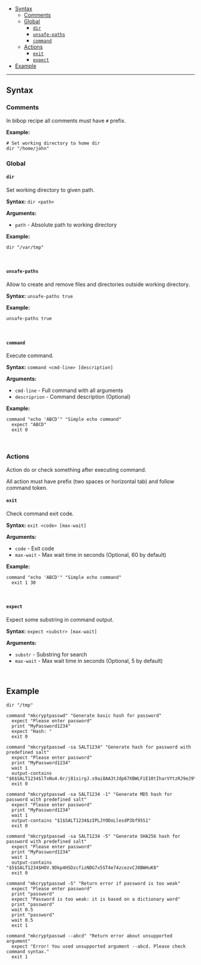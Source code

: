 * [Syntax](#syntax)
  * [Comments](#comments)
  * [Global](#global)
    * [`dir`](#dir)
    * [`unsafe-paths`](#unsafe-paths)
    * [`command`](#command)
  * [Actions](#actions)
    * [`exit`](#exit)
    * [`expect`](#expect)
* [Example](#example)

---

## Syntax

### Comments

In bibop recipe all comments must have `#` prefix. 

**Example:**

```
# Set working directory to home dir
dir "/home/john"
```

### Global

#### `dir`

Set working directory to given path.

**Syntax:** `dir <path>`

**Arguments:**

* `path` - Absolute path to working directory

**Example:**

```
dir "/var/tmp"
```

<br/>

#### `unsafe-paths`

Allow to create and remove files and directories outside working directory.

**Syntax:** `unsafe-paths true`

**Example:**
```
unsafe-paths true
```

<br/>

#### `command`

Execute command.

**Syntax:** `command <cmd-line> [description]`

**Arguments:**

* `cmd-line` - Full command with all arguments
* `descriprion` - Command description (Optional)

**Example:**

```
command "echo 'ABCD'" "Simple echo command"
  expect "ABCD" 
  exit 0
```

<br/>

### Actions

Action do or check something after executing command.

All action must have prefix (two spaces or horizontal tab) and follow command token.

#### `exit`

Check command exit code.

**Syntax:** `exit <code> [max-wait]`

**Arguments:**

* `code` - Exit code
* `max-wait` - Max wait time in seconds (Optional, 60 by default)

**Example:**

```
command "echo 'ABCD'" "Simple echo command"
  exit 1 30
```

<br/>

#### `expect`

Expect some substring in command output.

**Syntax:** `expect <substr> [max-wait]`

**Arguments:**

* `substr` - Substring for search
* `max-wait` - Max wait time in seconds (Optional, 5 by default)

<br/>

## Example

```
dir "/tmp"

command "mkcryptpasswd" "Generate basic hash for password"
  expect "Please enter password"
  print "MyPassword1234"
  expect "Hash: "
  exit 0

command "mkcryptpasswd -sa SALT1234" "Generate hash for password with predefined salt"
  expect "Please enter password"
  print "MyPassword1234"
  wait 1
  output-contains "$6$SALT1234$lTxNu4.6r/j81sirgJ.s9ai8AA3tJdp67XBWLFiE10tIharVYtzRJ9eJ9YEtQsiLzVtg94GrXAYjf40pWEEg7/"
  exit 0

command "mkcryptpasswd -sa SALT1234 -1" "Generate MD5 hash for password with predefined salt"
  expect "Please enter password"
  print "MyPassword1234"
  wait 1
  output-contains "$1$SALT1234$zIPLJYODoLlesdP3bf95S1"
  exit 0

command "mkcryptpasswd -sa SALT1234 -5" "Generate SHA256 hash for password with predefined salt"
  expect "Please enter password"
  print "MyPassword1234"
  wait 1
  output-contains "$5$SALT1234$HOV.9Dkp4HSDzcfizNDG7x5ST4e74zcezvCJ8BWHuK8"
  exit 0

command "mkcryptpasswd -S" "Return error if password is too weak"
  expect "Please enter password"
  print "password"
  expect "Password is too weak: it is based on a dictionary word"
  print "password"
  wait 0.5
  print "password"
  wait 0.5
  exit 1

command "mkcryptpasswd --abcd" "Return error about unsupported argument"
  expect "Error! You used unsupported argument --abcd. Please check command syntax."
  exit 1
```
